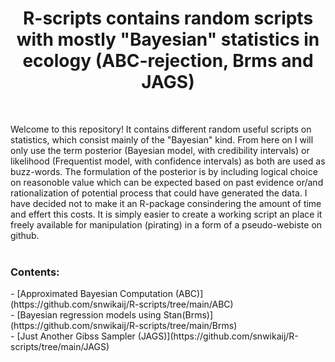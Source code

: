 <h1 align="center">R-scripts contains random scripts with mostly "Bayesian" statistics in ecology (ABC-rejection, Brms and JAGS) </h1>  <br />

Welcome to this repository! It contains different random useful scripts on statistics, which consist mainly of the "Bayesian" kind. From here on
I will only use the term posterior (Bayesian model, with credibility intervals) or likelihood (Frequentist model, with confidence intervals) as
both are used as buzz-words. The formulation of the posterior is by including logical choice on reasonoble value which can be expected based on past evidence 
or/and rationalization of potential process that could have generated the data. I have decided not to make it an R-package consindering 
the amount of time and effert this costs. It is simply easier to create a working script an place it freely available for manipulation (pirating) 
in a form of a pseudo-webiste on github.<br />
  <br />
<h3/>Contents:</h3>
    - [Approximated Bayesian Computation (ABC)](https://github.com/snwikaij/R-scripts/tree/main/ABC)<br />
    - [Bayesian regression models using Stan(Brms)](https://github.com/snwikaij/R-scripts/tree/main/Brms)<br />
    - [Just Another Gibss Sampler (JAGS)](https://github.com/snwikaij/R-scripts/tree/main/JAGS)<br />
